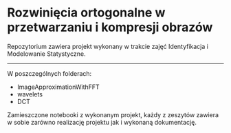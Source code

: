 # Rozwinięcia ortogonalne w przetwarzaniu i kompresji obrazów

Repozytorium zawiera projekt wykonany w trakcie zajęć Identyfikacja i Modelowanie Statystyczne.

***

W poszczególnych folderach:

* ImageApproximationWithFFT
* wavelets
* DCT

Zamieszczone notebooki z wykonanym projekt, każdy z zeszytów zawiera w sobie zarówno realizację projektu jak i wykonaną dokumentację.